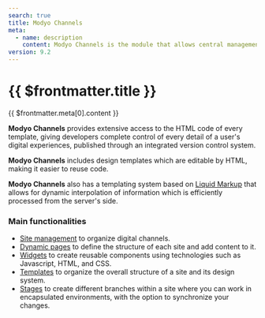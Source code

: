 ```yaml
---
search: true
title: Modyo Channels
meta:
  - name: description
    content: Modyo Channels is the module that allows central management of your content and Web applications for multiple sites and languages. 
version: 9.2
---
```


# {{ $frontmatter.title }}

{{ $frontmatter.meta[0].content }}

**Modyo Channels** provides extensive access to the HTML code of every template, giving developers complete control of every detail of a user's digital experiences, published through an integrated version control system.

**Modyo Channels** includes design templates which are editable by HTML, making it easier to reuse code.

**Modyo Channels** also has a templating system based on [Liquid Markup](/en/platform/channels/liquid-markup.html) that allows for dynamic interpolation of information which is efficiently processed from the server's side.

### Main functionalities

- [Site management](/en/platform/channels/sites.html) to organize digital channels.
- [Dynamic pages](/en/platform/channels/pages.html) to define the structure of each site and add content to it.
- [Widgets](/en/platform/channels/widgets.html) to create reusable components using technologies such as Javascript, HTML, and CSS.
- [Templates](/en/platform/channels/templates.html) to organize the overall structure of a site and its design system.
- [Stages](/en/platform/channels/sites.html#stages) to create different branches within a site where you can work in encapsulated environments, with the option to synchronize your changes.